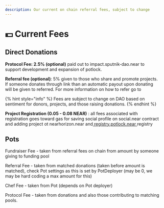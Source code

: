 ```yaml
---
description: Our current on chain referral fees, subject to change
---
```


# 💵 Current Fees

## Direct Donations

**Protocol Fee: 2.5% (optional)** paid out to impact.sputnik-dao.near to support development and expansion of potlock.

**Referral fee (optional)**: 5% given to those who share and promote projects. If someone donates through link than an automatic payout upon donating will be given to referred. For more information on how to refer go to&#x20;

{% hint style="info" %}
Fees are subject to change on DAO based on sentiment for donors, projects, and those raising donations.
{% endhint %}

**Project Registration (0.05 - 0.08 NEAR)** : all fees associated with registration goes toward gas for saving social profile on social.near contract and adding project ot nearhorizon.near and[ registry.potlock.near ](https://nearblocks.io/address/registry.potlock.near)registry



## Pots

Fundraiser Fee - taken from referral fees on chain from amount by someone giving to funding pool

Referral Fee - taken from matched donations (taken before amount is matched), check Pot settings as this is set by PotDeployer (may be 0, we may be hard coding a max amount for this)

Chef Fee - taken from Pot (depends on Pot deployer)

Protocol Fee - taken from donations and also those contributing to matching pools.&#x20;
